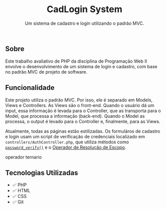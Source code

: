 <h1 align="center">CadLogin System</h1>
<p align="center">Um sistema de cadastro e login utilizando o padrão MVC.</p>
<br />

## Sobre

Este trabalho avaliativo de PHP da disciplina de Programação Web II envolve o desenvolvimento de um sistema de login e cadastro, com base no padrão MVC de projeto de software.

## Funcionalidade

Este projeto utiliza o padrão MVC. Por isso, ele é separado em Models, Views e Controllers.
As Views são o front-end. Quando o usuário dá um input, essa informação é levada para o Controller, que as transporta para o Model, que processa a informação (back-end). Quando o Model as processa, o output é levado para o Controller e, finalmente, para as Views.

Atualmente, todas as páginas estão estilizadas. Os formuláros de cadastro e login usam um script de verificação de credenciais localizado em `controllers/AuthController.php`, que utiliza métodos como [`password_verify()`](https://www.php.net/manual/pt_BR/function.password-verify.php) e o [Operador de Resolução de Escopo](https://www.php.net/manual/pt_BR/language.oop5.paamayim-nekudotayim.php).


operador ternario

## Tecnologias Utilizadas

- ✅ PHP
- ✅ HTML
- ✅ CSS
- ✅ Git
